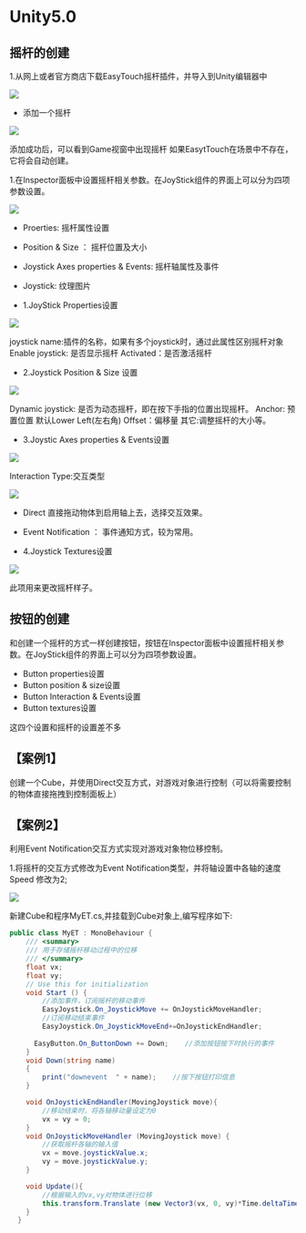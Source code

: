 # Unity5.0
## 摇杆的创建
1.从网上或者官方商店下载EasyTouch摇杆插件，并导入到Unity编辑器中

![](https://nts.newbieol.com/static/k25/02_%E6%B8%B8%E6%88%8F%E5%BC%95%E6%93%8E%E6%A0%B8%E5%BF%83/10_%E6%91%87%E6%9D%86%E6%8F%92%E4%BB%B6EasyTouch/images/20170403231833.jpg)

* 添加一个摇杆

![](https://nts.newbieol.com/static/k25/02_%E6%B8%B8%E6%88%8F%E5%BC%95%E6%93%8E%E6%A0%B8%E5%BF%83/10_%E6%91%87%E6%9D%86%E6%8F%92%E4%BB%B6EasyTouch/images/20170403231242.jpg)

添加成功后，可以看到Game视窗中出现摇杆
如果EasytTouch在场景中不存在，它将会自动创建。

1.在Inspector面板中设置摇杆相关参数。在JoyStick组件的界面上可以分为四项参数设置。

![](https://nts.newbieol.com/static/k25/02_%E6%B8%B8%E6%88%8F%E5%BC%95%E6%93%8E%E6%A0%B8%E5%BF%83/10_%E6%91%87%E6%9D%86%E6%8F%92%E4%BB%B6EasyTouch/images/20170403231701.jpg)

* Proerties: 摇杆属性设置
* Position & Size ： 摇杆位置及大小
* Joystick Axes properties & Events: 摇杆轴属性及事件
* Joystick: 纹理图片

* 1.JoyStick Properties设置

![](https://nts.newbieol.com/static/k25/02_%E6%B8%B8%E6%88%8F%E5%BC%95%E6%93%8E%E6%A0%B8%E5%BF%83/10_%E6%91%87%E6%9D%86%E6%8F%92%E4%BB%B6EasyTouch/images/20170403232146.jpg)

joystick name:插件的名称，如果有多个joystick时，通过此属性区别摇杆对象
Enable joystick: 是否显示摇杆
Activated：是否激活摇杆

* 2.Joystick Position & Size 设置

![](https://nts.newbieol.com/static/k25/02_%E6%B8%B8%E6%88%8F%E5%BC%95%E6%93%8E%E6%A0%B8%E5%BF%83/10_%E6%91%87%E6%9D%86%E6%8F%92%E4%BB%B6EasyTouch/images/20170403232357.jpg)

Dynamic joystick: 是否为动态摇杆，即在按下手指的位置出现摇杆。
Anchor: 预置位置 默认Lower Left(左右角)
Offset：偏移量
其它:调整摇杆的大小等。

* 3.Joystic Axes properties & Events设置

![](https://nts.newbieol.com/static/k25/02_%E6%B8%B8%E6%88%8F%E5%BC%95%E6%93%8E%E6%A0%B8%E5%BF%83/10_%E6%91%87%E6%9D%86%E6%8F%92%E4%BB%B6EasyTouch/images/20170403232622.jpg)

Interaction Type:交互类型

![](https://nts.newbieol.com/static/k25/02_%E6%B8%B8%E6%88%8F%E5%BC%95%E6%93%8E%E6%A0%B8%E5%BF%83/10_%E6%91%87%E6%9D%86%E6%8F%92%E4%BB%B6EasyTouch/images/20170403233022.jpg)

  * Direct 直接拖动物体到启用轴上去，选择交互效果。
  * Event Notification ： 事件通知方式，较为常用。
  
* 4.Joystick Textures设置

![](https://nts.newbieol.com/static/k25/02_%E6%B8%B8%E6%88%8F%E5%BC%95%E6%93%8E%E6%A0%B8%E5%BF%83/10_%E6%91%87%E6%9D%86%E6%8F%92%E4%BB%B6EasyTouch/images/20170403233308.jpg)

此项用来更改摇杆样子。

## 按钮的创建

和创建一个摇杆的方式一样创建按钮，按钮在Inspector面板中设置摇杆相关参数。在JoyStick组件的界面上可以分为四项参数设置。
* Button properties设置
* Button position & size设置
* Button Interaction & Events设置
* Button textures设置

这四个设置和摇杆的设置差不多

## 【案例1】
创建一个Cube，并使用Direct交互方式，对游戏对象进行控制（可以将需要控制的物体直接拖拽到控制面板上）

## 【案例2】

利用Event Notification交互方式实现对游戏对象物位移控制。

1.将摇杆的交互方式修改为Event Notification类型，并将轴设置中各轴的速度Speed 修改为2;

![](https://nts.newbieol.com/static/k25/02_%E6%B8%B8%E6%88%8F%E5%BC%95%E6%93%8E%E6%A0%B8%E5%BF%83/10_%E6%91%87%E6%9D%86%E6%8F%92%E4%BB%B6EasyTouch/images/20170403234108.jpg)

新建Cube和程序MyET.cs,并挂载到Cube对象上,编写程序如下:

```c#
public class MyET : MonoBehaviour {
  	/// <summary>
  	/// 用于存储摇杆移动过程中的位移
  	/// </summary>
  	float vx;
  	float vy;
  	// Use this for initialization
  	void Start () {
  		//添加事件，订阅摇杆的移动事件
  		EasyJoystick.On_JoystickMove += OnJoystickMoveHandler;
  		//订阅移动结束事件
  		EasyJoystick.On_JoystickMoveEnd+=OnJoystickEndHandler;
      
      EasyButton.On_ButtonDown += Down;    //添加按钮按下时执行的事件
  	}
    void Down(string name)
    {
        print("downevent  " + name);    //按下按钮打印信息
    }

  	void OnJoystickEndHandler(MovingJoystick move){
  		//移动结束时，将各轴移动量设定为0
  		vx = vy = 0;
  	}
  	void OnJoystickMoveHandler (MovingJoystick move) {
  		//获取摇杆各轴的输入值
  		vx = move.joystickValue.x;
  		vy = move.joystickValue.y;
  	}

  	void Update(){
  		//根据输入的vx,vy对物体进行位移
  		this.transform.Translate (new Vector3(vx, 0, vy)*Time.deltaTime);
  	}
  }
```










